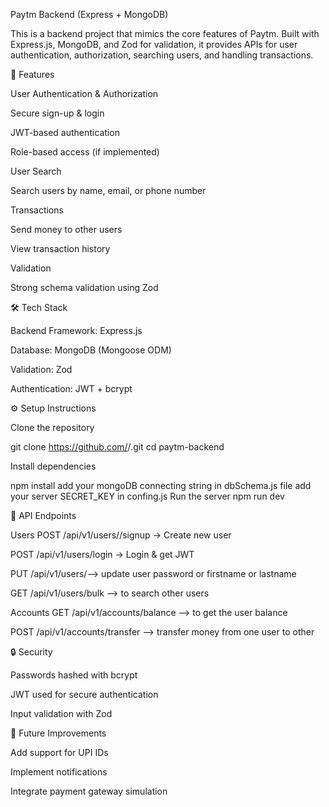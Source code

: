 Paytm Backend (Express + MongoDB)

This is a backend project that mimics the core features of Paytm.
Built with Express.js, MongoDB, and Zod for validation, it provides APIs for user authentication, authorization, searching users, and handling transactions.

🚀 Features

User Authentication & Authorization

Secure sign-up & login

JWT-based authentication

Role-based access (if implemented)

User Search

Search users by name, email, or phone number

Transactions

Send money to other users

View transaction history

Validation

Strong schema validation using Zod

🛠️ Tech Stack

Backend Framework: Express.js

Database: MongoDB (Mongoose ODM)

Validation: Zod

Authentication: JWT + bcrypt



⚙️ Setup Instructions

Clone the repository

git clone https://github.com/<your-username>/<your-repo>.git
cd paytm-backend


Install dependencies

npm install
add your mongoDB connecting string in dbSchema.js file 
add your server SECRET_KEY in confing.js
Run the server
npm run dev

📌 API Endpoints


Users
POST /api/v1/users//signup → Create new user

POST /api/v1/users/login → Login & get JWT

PUT /api/v1/users/--> update user password or firstname or lastname

GET /api/v1/users/bulk --> to search other users 


Accounts
GET /api/v1/accounts/balance --> to get the user balance 

POST /api/v1/accounts/transfer --> transfer money from one user to other 



🔒 Security

Passwords hashed with bcrypt

JWT used for secure authentication

Input validation with Zod

🚧 Future Improvements

Add support for UPI IDs

Implement notifications

Integrate payment gateway simulation

